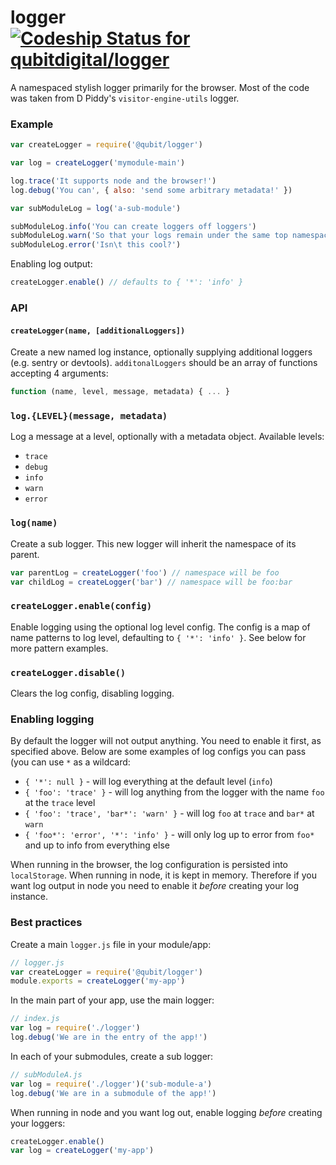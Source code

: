 # logger [ ![Codeship Status for qubitdigital/logger](https://codeship.com/projects/1504d8b0-d965-0133-7924-56bde683aa9e/status?branch=master)](https://codeship.com/projects/143490)

A namespaced stylish logger primarily for the browser. Most of the code was taken from D Piddy's `visitor-engine-utils` logger.


### Example

```js
var createLogger = require('@qubit/logger')

var log = createLogger('mymodule-main')

log.trace('It supports node and the browser!')
log.debug('You can', { also: 'send some arbitrary metadata!' })

var subModuleLog = log('a-sub-module')

subModuleLog.info('You can create loggers off loggers')
subModuleLog.warn('So that your logs remain under the same top namespace')
subModuleLog.error('Isn\t this cool?')
```

Enabling log output:

```js
createLogger.enable() // defaults to { '*': 'info' }
```


### API

#### `createLogger(name, [additionalLoggers])`

Create a new named log instance, optionally supplying additional loggers (e.g. sentry or devtools). `additonalLoggers` should be an array of functions accepting 4 arguments:

```js
function (name, level, message, metadata) { ... }
```

### `log.{LEVEL}(message, metadata)`

Log a message at a level, optionally with a metadata object. Available levels:

- `trace`
- `debug`
- `info`
- `warn`
- `error`

### `log(name)`

Create a sub logger. This new logger will inherit the namespace of its parent.

```js
var parentLog = createLogger('foo') // namespace will be foo
var childLog = createLogger('bar') // namespace will be foo:bar
```

### `createLogger.enable(config)`

Enable logging using the optional log level config. The config is a map of name patterns to log level, defaulting to `{ '*': 'info' }`. See below for more pattern examples.

### `createLogger.disable()`

Clears the log config, disabling logging.


### Enabling logging

By default the logger will not output anything. You need to enable it first, as specified above. Below are some examples of log configs you can pass (you can use `*` as a wildcard:

- `{ '*': null }` - will log everything at the default level (`info`)
- `{ 'foo': 'trace' }` - will log anything from the logger with the name `foo` at the `trace` level
- `{ 'foo': 'trace', 'bar*': 'warn' }` - will log `foo` at `trace` and `bar*` at `warn`
- `{ 'foo*': 'error', '*': 'info' }` - will only log up to error from `foo*` and up to info from everything else

When running in the browser, the log configuration is persisted into `localStorage`. When running in node, it is kept in memory. Therefore if you want log output in node you need to enable it _before_ creating your log instance.


### Best practices

Create a main `logger.js` file in your module/app:

```js
// logger.js
var createLogger = require('@qubit/logger')
module.exports = createLogger('my-app')
```

In the main part of your app, use the main logger:

```js
// index.js
var log = require('./logger')
log.debug('We are in the entry of the app!')
```

In each of your submodules, create a sub logger:

```js
// subModuleA.js
var log = require('./logger')('sub-module-a')
log.debug('We are in a submodule of the app!')
```

When running in node and you want log out, enable logging _before_ creating your loggers:

```js
createLogger.enable()
var log = createLogger('my-app')
```
